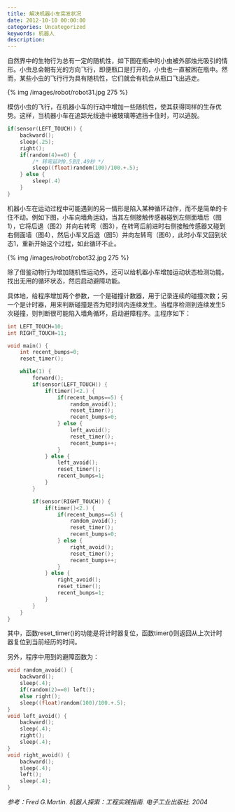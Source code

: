 ```yaml
---
title: 解决机器小车突发状况
date: 2012-10-10 00:00:00
categories: Uncategorized
keywords: 机器人
description: 
---
```


自然界中的生物行为总有一定的随机性，如下图在瓶中的小虫被外部烛光吸引的情形。小虫总会朝有光的方向飞行，即便瓶口是打开的，小虫也一直被困在瓶中。然而，某些小虫的飞行行为具有随机性，它们就会有机会从瓶口飞出逃走。

{% img /images/robot/robot31.jpg 275 %}

模仿小虫的飞行，在机器小车的行动中增加一些随机性，使其获得同样的生存优势。这样，当机器小车在追踪光线途中被玻璃等遮挡卡住时，可以逃脱。

``` C
if(sensor(LEFT_TOUCH)) {
    backward();
    sleep(.25);
    right();
    if(random(4)==0) {
        /* 转弯延时0.5到1.49秒 */
        sleep((float)random(100)/100.+.5);
    } else {
        sleep(.4)
    }
}
```

机器小车在运动过程中可能遇到的另一情形是陷入某种循环动作，而不是简单的卡住不动。例如下图，小车向墙角运动，当其左侧接触传感器碰到左侧面墙后（图1），它将后退（图2）并向右转弯（图3），在转弯后前进时右侧接触传感器又碰到右侧面墙（图4），然后小车又后退（图5）并向左转弯（图6），此时小车又回到状态1，重新开始这个过程，如此循环不止。

{% img /images/robot/robot32.jpg 275 %}

除了借鉴动物行为增加随机性运动外，还可以给机器小车增加运动状态检测功能，找出无用的循环状态，然后启动避障功能。

具体地，给程序增加两个参数，一个是碰撞计数器，用于记录连续的碰撞次数；另一个是计时器，用来判断碰撞是否为短时间内连续发生。当程序检测到连续发生5次碰撞，则判断很可能陷入墙角循环，启动避障程序。主程序如下：

``` C
int LEFT_TOUCH=10;
int RIGHT_TOUCH=11;

void main() {
    int recent_bumps=0;
    reset_timer();

    while(1) {
        forward();
        if(sensor(LEFT_TOUCH)) {
            if(timer()<2.) {
                if(recent_bumps==5) {
                    random_avoid();
                    reset_timer();
                    recent_bumps=0;
                } else {
                    left_avoid();
                    reset_timer();
                    recent_bumps++;
                }
            } else {
                left_avoid();
                reset_timer();
                recent_bumps=1;
            }
        }

        if(sensor(RIGHT_TOUCH)) {
            if(timer()<2.) {
                if(recent_bumps==5) {
                    random_avoid();
                    reset_timer();
                    recent_bumps=0;
                } else {
                    right_avoid();
                    reset_timer();
                    recent_bumps++;
                }
            } else {
                right_avoid();
                reset_timer();
                recent_bumps=1;
            }
        }
    }
}
```

其中，函数reset_timer()的功能是将计时器复位，函数timer()则返回从上次计时器复位到当前经历的时间。

另外，程序中用到的避障函数为：

``` C
void random_avoid() {
    backward();
    sleep(.4);
    if(random(2)==0) left();
    else right();
    sleep((float)random(100)/100.+.5);
}
void left_avoid() {
    backward();
    sleep(.4);
    right();
    sleep(.4);
}
void right_avoid() {
    backward();
    sleep(.4);
    left();
    sleep(.4);
}
```

<cite>参考：Fred G.Martin. 机器人探索：工程实践指南. 电子工业出版社. 2004</cite>
